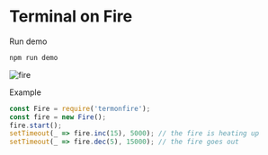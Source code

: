 Terminal on Fire
===========================


Run demo
```sh
npm run demo
```

![fire](https://raw.githubusercontent.com/YaroslavGaponov/terminfire/master/fire.gif "terminfire")


Example
```javascript
const Fire = require('termonfire');
const fire = new Fire();
fire.start();
setTimeout(_ => fire.inc(15), 5000); // the fire is heating up
setTimeout(_ => fire.dec(5), 15000); // the fire goes out
```